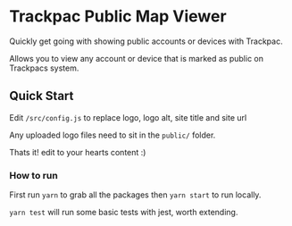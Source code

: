 # Trackpac Public Map Viewer

Quickly get going with showing public accounts or devices with Trackpac.

Allows you to view any account or device that is marked as public on Trackpacs system.

## Quick Start

Edit `/src/config.js` to replace logo, logo alt, site title and site url

Any uploaded logo files need to sit in the `public/` folder.

Thats it! edit to your hearts content :)

### How to run

First run `yarn` to grab all the packages then `yarn start` to run locally.

`yarn test` will run some basic tests with jest, worth extending.

